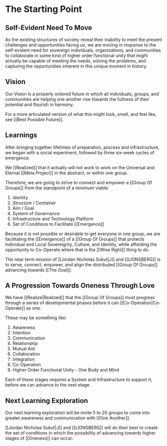 # The Starting Point

## Self-Evident Need To Move

As the existing structures of society reveal their inability to meet the present challenges and opportunities facing us, we are moving in response to the self-evident need for sovereign individuals, organizations, and communities to collaborate in some kind of higher order functional unity that might actually be capable of meeting the needs, solving the problems, and capturing the opportunities inherent in this unique moment in history. 

## Vision

Our Vision is a properly ordered future in which all individuals, groups, and communities are helping one another rise towards the fullness of their potential and flourish in harmony. 

For a more articulated version of what this might look, smell, and feel like, see [[Best Possible Future]]. 

## Learnings  

After bringing together lifetimes of preparation, process and infrastructure, we began with a social experiment, followed by three six-week cycles of emergence. 

We [[Realized]] that it actually will not work to work on the Universal and Eternal [[Meta Project]] in the abstract, or within one group.   

Therefore, we are going to strive to connect and empower a [[Group Of Groups]] from the standpoint of a minimum viable: 

1. Identity  
2. Structure / Container  
3. Aim / Goal  
4. System of Governance  
5. Infrastructure and Technology Platform   
6. Set of Conditions to Facilitate [[Emergence]]  

Because it is not possible or desirable to get everyone in one group, we are facilitating the [[Emergence]] of a [[Group Of Groups]] that protects Individual and Local Sovereignty, Culture, and Identity, while affording the opportunity to Co-Operate where that is the [[Wise Right]] thing to do. 

The near term mission of [[Jordan Nicholas Sukut|J]] and [[LIONSBERG]] is to serve, connect, empower, and align the distributed [[Group Of Groups]] advancing towards [[The Goal]]. 

## A Progression Towards Oneness Through Love

We have [[Realize|Realized]] that the [[Group Of Groups]] must progress through a series of developmental phases before it can [[Co-Operation|Co-Operate]] as one. 

These may be something like: 

1. Awareness  
2. Intention  
3. Communication  
4. Relationship  
5. Mutual Aid  
6. Collaboration  
7. Integration 
8. Co-Operation 
9. Higher Order Functional Unity  - One Body and Mind 

Each of these stages requires a System and Infrastructure to support it, before we can advance to the next stage. 

## Next Learning Exploration  

Our next learning exploration will be invite 5 to 20 groups to come into greater awareness and communication with [[One Another]]. 

[[Jordan Nicholas Sukut|J]] and [[LIONSBERG]] will do their best to create the set of conditions in which the possibility of advancing towards higher stages of [[Oneness]] can occur. 




